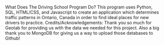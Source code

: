 
What Does The Driving School Program Do?
  This program uses Python, SQL, HTML/CSS, and Javascript to create an application which determines traffic patterns in Ontario, Canada in order to find ideal places for
  new drivers to practice.
  Credits/Acknowledgements:
  Thank you so much for Geotab for providing us with the data we needed for this project. Also a big thank you to MongoDB for giving us a way to upload those databases 
  to Github!
